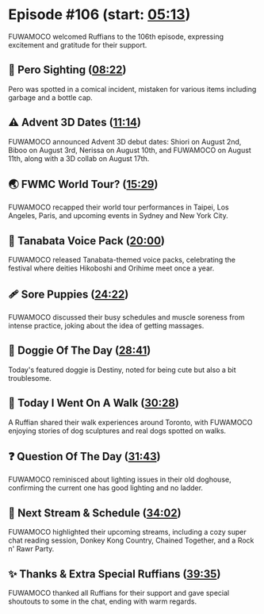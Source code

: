 # Episode #106 (start: [05:13](https://youtu.be/8cRhc2Oenas?t=05m13s))

FUWAMOCO welcomed Ruffians to the 106th episode, expressing excitement and gratitude for their support.

## 👀 Pero Sighting ([08:22](https://youtu.be/8cRhc2Oenas?t=08m22s))

Pero was spotted in a comical incident, mistaken for various items including garbage and a bottle cap.

## ⚠️ Advent 3D Dates ([11:14](https://youtu.be/8cRhc2Oenas?t=11m14s))

FUWAMOCO announced Advent 3D debut dates: Shiori on August 2nd, Biboo on August 3rd, Nerissa on August 10th, and FUWAMOCO on August 11th, along with a 3D collab on August 17th.

## 🌏 FWMC World Tour? ([15:29](https://youtu.be/8cRhc2Oenas?t=15m29s))

FUWAMOCO recapped their world tour performances in Taipei, Los Angeles, Paris, and upcoming events in Sydney and New York City.

## 📢 Tanabata Voice Pack ([20:00](https://youtu.be/8cRhc2Oenas?t=20m00s))

FUWAMOCO released Tanabata-themed voice packs, celebrating the festival where deities Hikoboshi and Orihime meet once a year.

## 🩹 Sore Puppies ([24:22](https://youtu.be/8cRhc2Oenas?t=24m22s))

FUWAMOCO discussed their busy schedules and muscle soreness from intense practice, joking about the idea of getting massages.

## 🐶 Doggie Of The Day ([28:41](https://youtu.be/8cRhc2Oenas?t=28m41s))

Today's featured doggie is Destiny, noted for being cute but also a bit troublesome.

## 🚶 Today I Went On A Walk ([30:28](https://youtu.be/8cRhc2Oenas?t=30m28s))

A Ruffian shared their walk experiences around Toronto, with FUWAMOCO enjoying stories of dog sculptures and real dogs spotted on walks.

## ❓ Question Of The Day ([31:43](https://youtu.be/8cRhc2Oenas?t=31m43s))

FUWAMOCO reminisced about lighting issues in their old doghouse, confirming the current one has good lighting and no ladder.

## 📅 Next Stream & Schedule ([34:02](https://youtu.be/8cRhc2Oenas?t=34m02s))

FUWAMOCO highlighted their upcoming streams, including a cozy super chat reading session, Donkey Kong Country, Chained Together, and a Rock n' Rawr Party.

## ✨ Thanks & Extra Special Ruffians ([39:35](https://youtu.be/8cRhc2Oenas?t=39m35s))

FUWAMOCO thanked all Ruffians for their support and gave special shoutouts to some in the chat, ending with warm regards.
